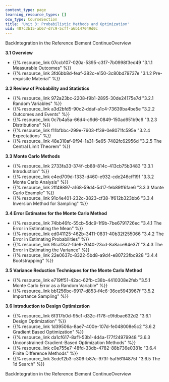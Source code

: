 ```yaml
---
content_type: page
learning_resource_types: []
ocw_type: CourseSection
title: 'Unit 3: Probabilistic Methods and Optimization'
uid: 487c3b15-ab67-d7c9-5cff-a6b147049d0c
---
```


BackIntegration in the Reference Element ContinueOverview

**3.1 Overview**

*   {{% resource_link 07ccb107-020a-5395-c317-7b0998f3ed49 "3.1.1 Measurable Outcomes" %}}
*   {{% resource_link 3fd6bb8d-feaf-382c-e150-3c80bd79737e "3.1.2 Pre-requisite Material" %}}

**3.2 Review of Probability and Statistics**

*   {{% resource_link 972a23bc-2208-f9b1-2895-30de24175e7d "3.2.1 Random Variables" %}}
*   {{% resource_link a3d2bfd5-90c2-ddaf-a1c4-73639ba4be5e "3.2.2 Outcomes and Events" %}}
*   {{% resource_link 0c7b4a5a-66d4-c9d6-0849-150ad651b9c6 "3.2.3 Distributions" %}}
*   {{% resource_link f11bfbbc-299e-7603-ff39-0e8071fc595e "3.2.4 Expectations" %}}
*   {{% resource_link 48e310af-9f94-1a31-5e65-7482fc62956d "3.2.5 The Central Limit Theorem" %}}

**3.3 Monte Carlo Methods**

*   {{% resource_link 2733fa33-374f-cb88-814c-413cb75b3483 "3.3.1 Introduction" %}}
*   {{% resource_link e4ed709d-1333-d460-e932-cde246cff19f "3.3.2 Monte Carlo Analysis" %}}
*   {{% resource_link 2ff49897-a168-59d4-5d17-feb89ff6fae6 "3.3.3 Monte Carlo Example" %}}
*   {{% resource_link 91c4e401-232c-3823-cf38-1f612b323bb6 "3.3.4 Inversion Method for Sampling" %}}

**3.4 Error Estimates for the Monte Carlo Method**

*   {{% resource_link 74bb46fc-55cb-5dc9-1f9b-7be6791726ec "3.4.1 The Error in Estimating the Mean" %}}
*   {{% resource_link ed041125-462b-3411-0831-40b32f255066 "3.4.2 The Error in Estimating Probabilities" %}}
*   {{% resource_link 9fcaf3a2-fde9-2040-23cd-8a8ace84e37f "3.4.3 The Error in Estimating the Variance" %}}
*   {{% resource_link 22e0637c-8322-5bd8-a9d4-e80723fbc928 "3.4.4 Bootstrapping" %}}

**3.5 Variance Reduction Techniques for the Monte Carlo Method**

*   {{% resource_link e719ff51-42ac-62fb-c38b-4410308e2feb "3.5.1 Monte Carlo Error as a Random Variable" %}}
*   {{% resource_link bb1256bc-6917-d853-f4c6-36ce5943967f "3.5.2 Importance Sampling" %}}

**3.6 Introduction to Design Optimization**

*   {{% resource_link 6f317b0d-95c1-d32c-f178-c9fdbae632d2 "3.6.1 Design Optimization" %}}
*   {{% resource_link 1d39506a-8ae7-400e-107d-fe048008e5c2 "3.6.2 Gradient Based Optimization" %}}
*   {{% resource_link da1cf617-8af1-53b1-4d4a-177f24979948 "3.6.3 Unconstrained Gradient-Based Optimization Methods" %}}
*   {{% resource_link c0e755e7-48fd-33db-4782-88b736e0381c "3.6.4 Finite Difference Methods" %}}
*   {{% resource_link 3cde12b3-c306-b87c-973f-5af561f4875f "3.6.5 The 1d Search" %}}

BackIntegration in the Reference Element ContinueOverview